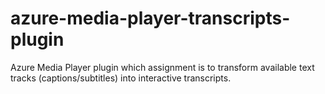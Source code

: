 # azure-media-player-transcripts-plugin

Azure Media Player plugin which assignment is to transform available
text tracks (captions/subtitles) into interactive transcripts.
